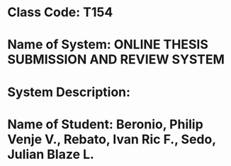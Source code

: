 # Class Code: T154
# Name of System: ONLINE THESIS SUBMISSION AND REVIEW SYSTEM
# System Description:
# Name of Student: Beronio, Philip Venje V., Rebato, Ivan Ric F., Sedo, Julian Blaze L.
          
                
          
